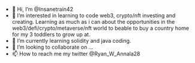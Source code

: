 - 👋 Hi, I’m @Insanetrain42
- 👀 I’m interested in learning to code web3, crypto/nft investing and creating. Learning as much as i can about the opportunities in the web3/defi/crypto/metaverse/nft world to beable to buy a country home for my 3 toddlers to grow up at.
- 🌱 I’m currently learning solidity and java coding.
- 💞️ I’m looking to collaborate on ...
- 📫 How to reach me my twitter @Ryan_W_Annala28

<!---
Insanetrain42/Insanetrain42 is a ✨ special ✨ repository because its `README.md` (this file) appears on your GitHub profile.
You can click the Preview link to take a look at your changes.
--->
